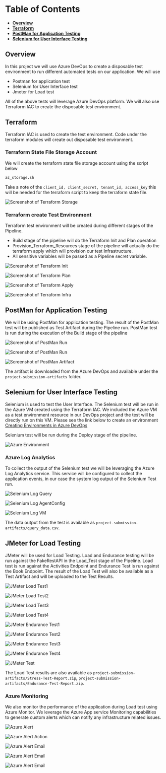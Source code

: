 # Table of Contents

- **[Overview](#Overview)**
- **[Terraform](#Terraform)**
- **[PostMan for Application Testing](#PostMan-for-Application-Testing)**
- **[Selenium for User Interface Testing](#Selenium-for-User-Interface-Testing)**


## Overview

In this project we will use Azure DevOps to create a disposable test environment to run different automated tests on our application. We will use

- Postman for application test
- Selenium for User Interface test
- Jmeter for Load test

All of the above tests will leverage Azure DevOps platform. We will also use Terraform IAC to create the disposable test environment.

## Terraform

Terraform IAC is used to create the test environment. Code under the terraform modules will create out disposable test environment.

### Terraform State File Storage Account

We will create the terraform state file storage account using the script below

```bash
az_storage.sh
```

Take a note of the `client_id, client_secret, tenant_id, access_key` this will be needed for the terraform script to keep the terraform state file.

![Screenshot of Terraform Storage](screenshots/Terraform_Storage.JPG)

### Terraform create Test Environment

Terraform test environment will be created during different stages of the Pipeline.

- Build stage of the pipeline will do the Terraform Init and Plan operation
- Provision_Terraform_Resources stage of the pipeline will actually do the terraform apply which will provision our test Infrastructure.
- All sensitive variables will be passed as a Pipeline secret variable. 

![Screenshot of Terraform Init](screenshots/Terraform_Init.JPG)

![Screenshot of Terraform Plan](screenshots/Terraform_Plan.JPG)

![Screenshot of Terraform Apply](screenshots/Terraform_Apply.JPG)

![Screenshot of Terraform Infra](screenshots/Terraform_Infra.JPG)

## PostMan for Application Testing

We will be using PostMan for application testing. The result of the PostMan test will be published as Test Artifact during the Pipeline run. PostMan test is run during the execution of the Build stage of the pipeline

![Screenshot of PostMan Run](screenshots/Postman_Test_1.JPG)

![Screenshot of PostMan Run](screenshots/Postman_Test_2.JPG)

![Screenshot of PostMan Artifact](screenshots/Postman_Test_3.JPG)

The artifact is downloaded from the Azure DevOps and available under the `project-submission-artifacts` folder.

## Selenium for User Interface Testing

Selenium is used to test the User Interface. The Selenium test will be run in the Azure VM created using the Terraform IAC. We included the Azure VM as a test environment resource in our DevOps project and the test will be directly run on this VM. Please see the link below to create an environment
[Creating Environments in Azure DevOps](https://docs.microsoft.com/en-us/azure/devops/pipelines/ecosystems/deploy-linux-vm?view=azure-devops&tabs=java)

Selenium test will be run during the Deploy stage of the pipeline.

![Azure Environment](screenshots/Test_Environment.JPG)

### Azure Log Analytics

To collect the output of the Selenium test we will be leveraging the Azure Log Analytics service. This service will be configured to collect the application events, in our case the system log output of the Selenium Test run.

![Selenium Log Query](screenshots/Selenium_Logs_1.JPG)

![Selenium Log AgentConfig](screenshots/Selenium_Logs_2.JPG)

![Selenium Log VM](screenshots/Selenium_Logs_3.JPG)

The data output from the test is available as `project-submission-artifacts/query_data.csv`.

## JMeter for Load Testing

JMeter will be used for Load Testing. Load and Endurance testing will be run against the FakeRestAPI in the Load_Test stage of the Pipeline. Load test is run against the Activities Endpoint and Endurance Test is run against the Book Endpoint. The result of the Load Test will also be available as a Test Artifact and will be uploaded to the Test Results.

![JMeter Load Test1](screenshots/Load_Stress_Test_1.JPG)

![JMeter Load Test2](screenshots/Load_Stress_Test_2.JPG)

![JMeter Load Test3](screenshots/Load_Stress_Test_3.JPG)

![JMeter Load Test4](screenshots/Load_Stress_Test_4.JPG)

![JMeter Endurance Test1](screenshots/Load_Endurance_Test_1.JPG)

![JMeter Endurance Test2](screenshots/Load_Endurance_Test_2.JPG)

![JMeter Endurance Test3](screenshots/Load_Endurance_Test_3.JPG)

![JMeter Endurance Test4](screenshots/Load_Endurance_Test_4.JPG)

![JMeter Test](screenshots/Load_Test_Artifact.JPG)

The Load Test results are also available as `project-submission-artifacts/Stress-Test-Report.zip`, `project-submission-artifacts/Endurance-Test-Report.zip`.

### Azure Monitoring

We also monitor the performance of the application during Load test using Azure Monitor. We leverage the Azure App service Monitoring capabilities to generate custom alerts which can notify any infrastructure related issues.

![Azure Alert](screenshots/Azure_Monitor_1.JPG)

![Azure Alert Action](screenshots/Azure_Monitor_2.JPG)

![Azure Alert Email](screenshots/Azure_Monitor_3.JPG)

![Azure Alert Email](screenshots/Azure_Monitor_4.JPG)

![Azure Alert Email](screenshots/Azure_Monitor_5.JPG)